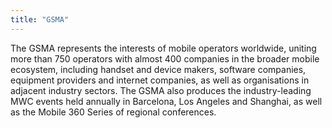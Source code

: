 ```yaml
---
title: "GSMA"
---
```


The GSMA represents the interests of mobile operators worldwide, uniting more than 750 operators with almost 400 companies in the broader mobile ecosystem, including handset and device makers, software companies, equipment providers and internet companies, as well as organisations in adjacent industry sectors. The GSMA also produces the industry-leading MWC events held annually in Barcelona, Los Angeles and Shanghai, as well as the Mobile 360 Series of regional conferences.


